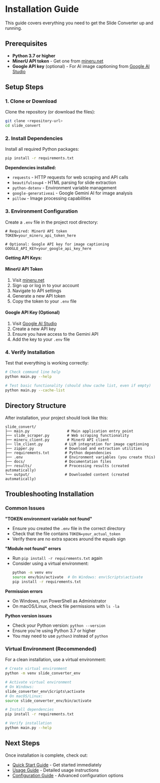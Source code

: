 # Installation Guide

This guide covers everything you need to get the Slide Converter up and running.

## Prerequisites

- **Python 3.7 or higher**
- **MinerU API token** - Get one from [mineru.net](https://mineru.net)
- **Google API key** (optional) - For AI image captioning from [Google AI Studio](https://makersuite.google.com/app/apikey)

## Setup Steps

### 1. Clone or Download

Clone the repository (or download the files):
```bash
git clone <repository-url>
cd slide_convert
```

### 2. Install Dependencies

Install all required Python packages:
```bash
pip install -r requirements.txt
```

**Dependencies installed:**
- `requests` - HTTP requests for web scraping and API calls
- `beautifulsoup4` - HTML parsing for slide extraction
- `python-dotenv` - Environment variable management
- `google-generativeai` - Google Gemini AI for image analysis
- `pillow` - Image processing capabilities

### 3. Environment Configuration

Create a `.env` file in the project root directory:

```env
# Required: MinerU API token
TOKEN=your_mineru_api_token_here

# Optional: Google API key for image captioning
GOOGLE_API_KEY=your_google_api_key_here
```

**Getting API Keys:**

#### MinerU API Token
1. Visit [mineru.net](https://mineru.net)
2. Sign up or log in to your account
3. Navigate to API settings
4. Generate a new API token
5. Copy the token to your `.env` file

#### Google API Key (Optional)
1. Visit [Google AI Studio](https://makersuite.google.com/app/apikey)
2. Create a new API key
3. Ensure you have access to the Gemini API
4. Add the key to your `.env` file

### 4. Verify Installation

Test that everything is working correctly:

```bash
# Check command line help
python main.py --help

# Test basic functionality (should show cache list, even if empty)
python main.py --cache-list
```

## Directory Structure

After installation, your project should look like this:

```
slide_convert/
├── main.py                 # Main application entry point
├── slide_scraper.py        # Web scraping functionality
├── mineru_client.py        # MinerU API client
├── llm_client.py          # LLM integration for image captioning
├── zipper.py              # Download and extraction utilities
├── requirements.txt       # Python dependencies
├── .env                   # Environment variables (you create this)
├── docs/                  # Documentation files
├── results/               # Processing results (created automatically)
└── output/                # Downloaded content (created automatically)
```

## Troubleshooting Installation

### Common Issues

**"TOKEN environment variable not found"**
- Ensure you created the `.env` file in the correct directory
- Check that the file contains `TOKEN=your_actual_token`
- Verify there are no extra spaces around the equals sign

**"Module not found" errors**
- Run `pip install -r requirements.txt` again
- Consider using a virtual environment:
  ```bash
  python -m venv env
  source env/bin/activate  # On Windows: env\Scripts\activate
  pip install -r requirements.txt
  ```

**Permission errors**
- On Windows, run PowerShell as Administrator
- On macOS/Linux, check file permissions with `ls -la`

**Python version issues**
- Check your Python version: `python --version`
- Ensure you're using Python 3.7 or higher
- You may need to use `python3` instead of `python`

### Virtual Environment (Recommended)

For a clean installation, use a virtual environment:

```bash
# Create virtual environment
python -m venv slide_converter_env

# Activate virtual environment
# On Windows:
slide_converter_env\Scripts\activate
# On macOS/Linux:
source slide_converter_env/bin/activate

# Install dependencies
pip install -r requirements.txt

# Verify installation
python main.py --help
```

## Next Steps

Once installation is complete, check out:
- [Quick Start Guide](../README.md#quick-start) - Get started immediately
- [Usage Guide](usage.md) - Detailed usage instructions
- [Configuration Guide](configuration.md) - Advanced configuration options 